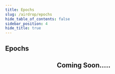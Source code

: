 ```yaml
---
title: Epochs
slug: /airdrop/epochs
hide_table_of_contents: false
sidebar_position: 4
hide_title: true
---
```

<h2> Epochs </h2>

<div align="center">
<h2>
Coming Soon.....
</h2>
</div>